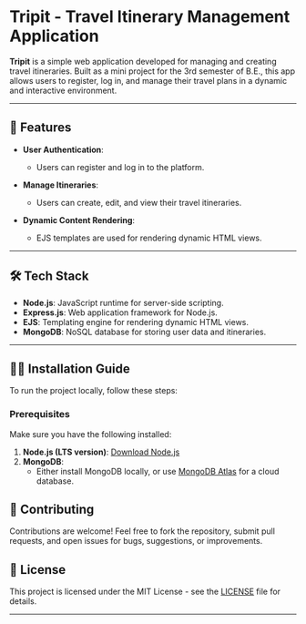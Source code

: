 # Tripit - Travel Itinerary Management Application

**Tripit** is a simple web application developed for managing and creating travel itineraries. Built as a mini project for the 3rd semester of B.E., this app allows users to register, log in, and manage their travel plans in a dynamic and interactive environment.

---

## 🚀 Features

- **User Authentication**:
  - Users can register and log in to the platform.
- **Manage Itineraries**:

  - Users can create, edit, and view their travel itineraries.

- **Dynamic Content Rendering**:
  - EJS templates are used for rendering dynamic HTML views.

---

## 🛠 Tech Stack

- **Node.js**: JavaScript runtime for server-side scripting.
- **Express.js**: Web application framework for Node.js.
- **EJS**: Templating engine for rendering dynamic HTML views.
- **MongoDB**: NoSQL database for storing user data and itineraries.

---

## 🧑‍💻 Installation Guide

To run the project locally, follow these steps:

### Prerequisites

Make sure you have the following installed:

1. **Node.js (LTS version)**: [Download Node.js](https://nodejs.org/)
2. **MongoDB**:
   - Either install MongoDB locally, or use [MongoDB Atlas](https://www.mongodb.com/cloud/atlas) for a cloud database.

## 🤝 Contributing

Contributions are welcome! Feel free to fork the repository, submit pull requests, and open issues for bugs, suggestions, or improvements.

## 📜 License

This project is licensed under the MIT License - see the [LICENSE](LICENSE) file for details.

---
